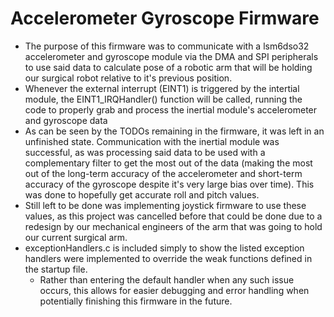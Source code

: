 # Accelerometer Gyroscope Firmware
- The purpose of this firmware was to communicate with a lsm6dso32 accelerometer and gyroscope module via the DMA and SPI peripherals to use said data to calculate pose of a robotic arm that will be holding our surgical robot relative to it's previous position. 
- Whenever the external interrupt (EINT1) is triggered by the intertial module, the EINT1_IRQHandler() function will be called, running the code to properly grab and process the inertial module's accelerometer and gyroscope data
- As can be seen by the TODOs remaining in the firmware, it was left in an unfinished state. Communication with the inertial module was successful, as was processing said data to be used with a complementary filter to get the most out of the data (making the most out of the long-term accuracy of the accelerometer and short-term accuracy of the gyroscope despite it's very large bias over time). This was done to hopefully get accurate roll and pitch values. 
- Still left to be done was implementing joystick firmware to use these values, as this project was cancelled before that could be done due to a redesign by our mechanical engineers of the arm that was going to hold our current surgical arm. 
- exceptionHandlers.c is included simply to show the listed exception handlers were implemented to override the weak functions defined in the startup file. 
    - Rather than entering the default handler when any such issue occurs, this allows for easier debugging and error handling when potentially finishing this firmware in the future. 
